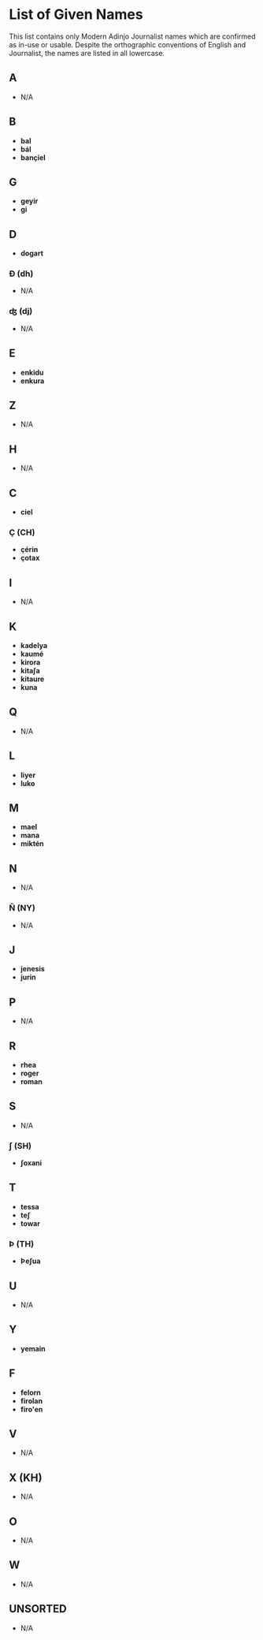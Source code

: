 # List of Given Names

This list contains only Modern Adinjo Journalist names which are confirmed as in-use or usable. Despite the orthographic conventions of English and Journalist, the names are listed in all lowercase.

## A

+ N/A

## B

+ **bal**
+ **bál**
+ **bançiel**

## G

+ **geyir**
+ **gi**

## D

+ **dogart**

### Ð (dh)

+ N/A

### ʤ (dj)

+ N/A

## E

+ **enkidu**
+ **enkura**

## Z

+ N/A

## H

+ N/A

## C

+ **ciel**

### Ç (CH)

+ **çérin**
+ **çotax**

## I

+ N/A

## K

+ **kadelya**
+ **kaumé**
+ **kirora**
+ **kitaʃa**
+ **kitaure**
+ **kuna**

## Q

+ N/A

## L

+ **liyer**
+ **luko**

## M

+ **mael**
+ **mana**
+ **miktén**

## N

+ N/A

### Ñ (NY)

+ N/A

## J

+ **jenesis**
+ **jurin**

## P

+ N/A

## R

+ **rhea**
+ **roger**
+ **roman**

## S

+ N/A

### ʃ (SH)

+ **ʃoxani**

## T

+ **tessa**
+ **teʃ**
+ **towar**

### Þ (TH)

+ **Þeʃua**

## U

+ N/A

## Y

+ **yemain**

## F

+ **felorn**
+ **firolan**
+ **firo'en**

## V

+ N/A

## X (KH)

+ N/A

## O

+ N/A

## W

+ N/A

## UNSORTED

+ N/A
